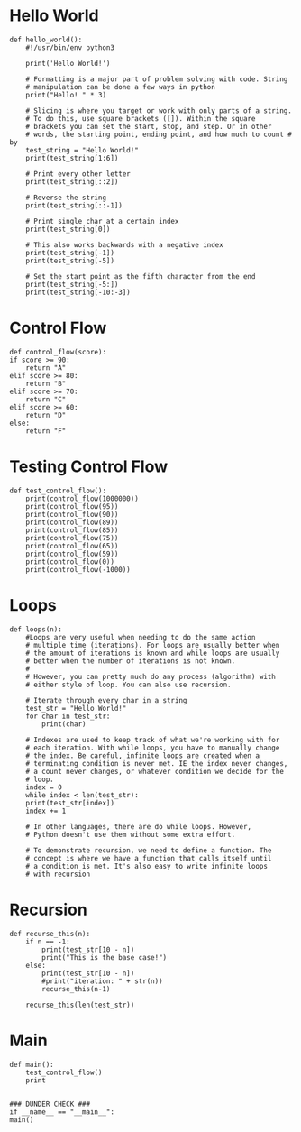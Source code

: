 # Hello World

    def hello_world():
        #!/usr/bin/env python3

        print('Hello World!')

        # Formatting is a major part of problem solving with code. String
        # manipulation can be done a few ways in python
        print("Hello! " * 3)

        # Slicing is where you target or work with only parts of a string.
        # To do this, use square brackets ([]). Within the square 
        # brackets you can set the start, stop, and step. Or in other 
        # words, the starting point, ending point, and how much to count # by
        test_string = "Hello World!"
        print(test_string[1:6])

        # Print every other letter
        print(test_string[::2])

        # Reverse the string
        print(test_string[::-1])

        # Print single char at a certain index 
        print(test_string[0])

        # This also works backwards with a negative index
        print(test_string[-1])
        print(test_string[-5])

        # Set the start point as the fifth character from the end
        print(test_string[-5:])
        print(test_string[-10:-3])
        
# Control Flow

    def control_flow(score):
    if score >= 90:
        return "A"
    elif score >= 80:
        return "B"
    elif score >= 70:
        return "C"
    elif score >= 60:
        return "D"
    else:
        return "F"

# Testing Control Flow

    def test_control_flow():
        print(control_flow(1000000))
        print(control_flow(95))
        print(control_flow(90))
        print(control_flow(89))
        print(control_flow(85))
        print(control_flow(75))
        print(control_flow(65))
        print(control_flow(59))
        print(control_flow(0))
        print(control_flow(-1000))

# Loops 

    def loops(n):
        #Loops are very useful when needing to do the same action 
        # multiple time (iterations). For loops are usually better when 
        # the amount of iterations is known and while loops are usually
        # better when the number of iterations is not known. 
        #
        # However, you can pretty much do any process (algorithm) with 
        # either style of loop. You can also use recursion.

        # Iterate through every char in a string
        test_str = "Hello World!"
        for char in test_str:
            print(char)

        # Indexes are used to keep track of what we're working with for
        # each iteration. With while loops, you have to manually change
        # the index. Be careful, infinite loops are created when a 
        # terminating condition is never met. IE the index never changes,
        # a count never changes, or whatever condition we decide for the 
        # loop. 
        index = 0
        while index < len(test_str):
        print(test_str[index])
        index += 1

        # In other languages, there are do while loops. However,
        # Python doesn't use them without some extra effort. 

        # To demonstrate recursion, we need to define a function. The 
        # concept is where we have a function that calls itself until
        # a condition is met. It's also easy to write infinite loops
        # with recursion

# Recursion

    def recurse_this(n):
        if n == -1:
            print(test_str[10 - n])
            print("This is the base case!")
        else:
            print(test_str[10 - n])
            #print("iteration: " + str(n))
            recurse_this(n-1)

        recurse_this(len(test_str))


# Main

    def main():
        test_control_flow()
        print


    ### DUNDER CHECK ###
    if __name__ == "__main__":
    main()
